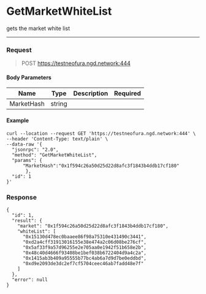 # GetMarketWhiteList
gets the market white list
<hr>

### Request

> POST https://testneofura.ngd.network:444

#### Body Parameters

|    Name    | Type | Description | Required |
| ---------- | --- |    ------    | ----|
| MarketHash     | string|  | |




#### Example
```
curl --location --request GET 'https://testneofura.ngd.network:444' \
--header 'Content-Type: text/plain' \
--data-raw '{
  "jsonrpc": "2.0",
  "method": "GetMarketWhiteList",
  "params": {
      "MarketHash":"0x1f594c26a50d25d22d8afc3f1843b4ddb17cf180"     
       },
  "id": 1
}'
```
### Response
```json5
{
  "id": 1,
  "result": {
    "market": "0x1f594c26a50d25d22d8afc3f1843b4ddb17cf180",
    "whiteList": [
      "0x15130d478ec0baaee86f98a75310e431490c3441",
      "0xd2a4cff31913016155e38e474a2c06d08be276cf",
      "0x5af33f9a57d96255e2e705aa0e1942f51b658e2b",
      "0x48c40d4666f93408be1bef038b6722404d9a4c2a",
      "0x1415ab3b409a95555b77bc4ab6a7d9d7be0eddbd",
      "0xd9e2093de3dc2ef7cf5704ceec46ab7fadd48e7f"
    ]
  },
  "error": null
}
```
